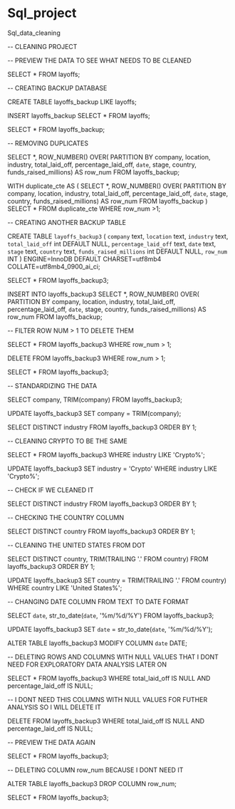 # Sql_project
Sql_data_cleaning

-- CLEANING PROJECT

-- PREVIEW THE DATA TO SEE WHAT NEEDS TO BE CLEANED

SELECT	* FROM layoffs;

-- CREATING BACKUP DATABASE

CREATE TABLE layoffs_backup
LIKE layoffs;

INSERT layoffs_backup
SELECT * 
FROM layoffs;

SELECT * FROM layoffs_backup;

-- REMOVING DUPLICATES

SELECT *,
ROW_NUMBER() OVER(
PARTITION BY company, location, industry, total_laid_off, percentage_laid_off, `date`, stage, country, funds_raised_millions) AS row_num
FROM layoffs_backup;

WITH duplicate_cte AS
(
SELECT *,
ROW_NUMBER() OVER(
PARTITION BY company, location, industry, total_laid_off, percentage_laid_off, `date`, stage, country, funds_raised_millions) AS row_num
FROM layoffs_backup
)
SELECT *
FROM duplicate_cte
WHERE row_num >1;

-- CREATING ANOTHER BACKUP TABLE

CREATE TABLE `layoffs_backup3` (
  `company` text,
  `location` text,
  `industry` text,
  `total_laid_off` int DEFAULT NULL,
  `percentage_laid_off` text,
  `date` text,
  `stage` text,
  `country` text,
  `funds_raised_millions` int DEFAULT NULL,
  `row_num` INT
) ENGINE=InnoDB DEFAULT CHARSET=utf8mb4 COLLATE=utf8mb4_0900_ai_ci;

SELECT *
FROM layoffs_backup3;

INSERT INTO layoffs_backup3
SELECT *,
ROW_NUMBER() OVER(
PARTITION BY company, location, industry, total_laid_off, percentage_laid_off, `date`, stage, country, funds_raised_millions) AS row_num
FROM layoffs_backup;

-- FILTER ROW NUM > 1 TO DELETE THEM

SELECT *
FROM layoffs_backup3
WHERE row_num > 1;

DELETE
FROM layoffs_backup3
WHERE row_num > 1;

SELECT *
FROM layoffs_backup3;

-- STANDARDIZING THE DATA

SELECT company, TRIM(company)
FROM layoffs_backup3;

UPDATE layoffs_backup3
SET company = TRIM(company);

SELECT DISTINCT industry
FROM layoffs_backup3
ORDER BY 1;


-- CLEANING CRYPTO TO BE THE SAME

SELECT *
FROM layoffs_backup3
WHERE industry LIKE 'Crypto%';

UPDATE layoffs_backup3
SET industry = 'Crypto'
WHERE industry LIKE 'Crypto%';

-- CHECK IF WE CLEANED IT

SELECT DISTINCT industry
FROM layoffs_backup3
ORDER BY 1;

-- CHECKING THE COUNTRY COLUMN

SELECT DISTINCT country
FROM layoffs_backup3
ORDER BY 1;

-- CLEANING THE UNITED STATES FROM DOT

SELECT DISTINCT country, TRIM(TRAILING '.' FROM country)
FROM layoffs_backup3
ORDER BY 1;

UPDATE layoffs_backup3
SET country = TRIM(TRAILING '.' FROM country)
WHERE country LIKE 'United States%';

-- CHANGING DATE COLUMN FROM TEXT TO DATE FORMAT

SELECT `date`,
str_to_date(`date`, '%m/%d/%Y')
FROM layoffs_backup3;

UPDATE layoffs_backup3
SET `date` = str_to_date(`date`, '%m/%d/%Y');

ALTER TABLE layoffs_backup3
MODIFY COLUMN `date` DATE;

-- DELETING ROWS AND COLUMNS WITH NULL VALUES THAT I DONT NEED FOR EXPLORATORY DATA ANALYSIS LATER ON

SELECT *
FROM layoffs_backup3
WHERE total_laid_off IS NULL
AND percentage_laid_off IS NULL;

-- I DONT NEED THIS COLUMNS WITH NULL VALUES FOR FUTHER ANALYSIS SO I WILL DELETE IT

DELETE
FROM layoffs_backup3
WHERE total_laid_off IS NULL
AND percentage_laid_off IS NULL;

-- PREVIEW THE DATA AGAIN

SELECT *
FROM layoffs_backup3;

-- DELETING COLUMN row_num BECAUSE I DONT NEED IT

ALTER TABLE layoffs_backup3
DROP COLUMN row_num;

SELECT *
FROM layoffs_backup3;

